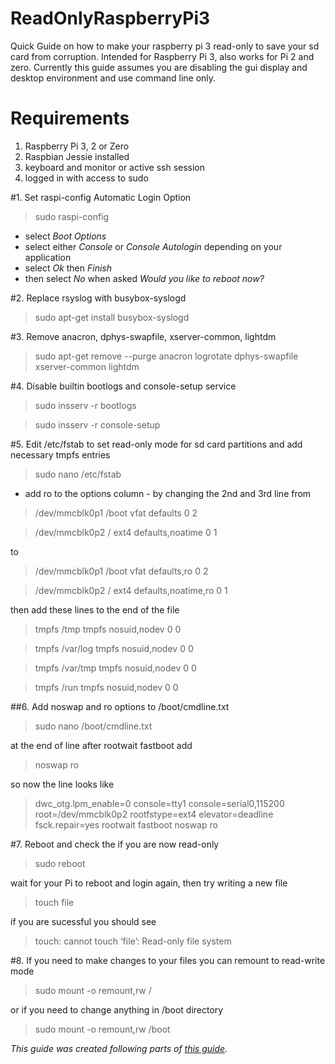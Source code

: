 # ReadOnlyRaspberryPi3
Quick Guide on how to make your raspberry pi 3 read-only to save your sd card from corruption.  Intended for Raspberry Pi 3, also works for Pi 2 and zero.  Currently this guide assumes you are disabling the gui display and desktop environment and use command line only.

# Requirements
1. Raspberry Pi 3, 2 or Zero
2. Raspbian Jessie installed
3. keyboard and monitor or active ssh session
4. logged in with access to sudo

#1. Set raspi-config Automatic Login Option
> sudo raspi-config

* select *Boot Options* 
* select either *Console* or *Console Autologin* depending on your application
* select *Ok* then *Finish*
* then select *No* when asked *Would you like to reboot now?*

#2. Replace rsyslog with busybox-syslogd
> sudo apt-get install busybox-syslogd

#3. Remove anacron, dphys-swapfile, xserver-common, lightdm
> sudo apt-get remove --purge anacron logrotate dphys-swapfile xserver-common lightdm

#4. Disable builtin bootlogs and console-setup service
> sudo insserv -r bootlogs

> sudo insserv -r console-setup

#5. Edit /etc/fstab to set read-only mode for sd card partitions and add necessary tmpfs entries
> sudo nano /etc/fstab
* add ro to the options column - by changing the 2nd and 3rd line from
> /dev/mmcblk0p1  /boot           vfat    defaults         0       2

>/dev/mmcblk0p2  /               ext4    defaults,noatime  0       1

  to

> /dev/mmcblk0p1  /boot           vfat    defaults,ro          0       2

>/dev/mmcblk0p2  /               ext4    defaults,noatime,ro  0       1

  then add these lines to the end of the file
  
> tmpfs   /tmp            tmpfs   nosuid,nodev    0       0

> tmpfs   /var/log        tmpfs   nosuid,nodev    0       0

> tmpfs   /var/tmp        tmpfs   nosuid,nodev    0       0

> tmpfs   /run            tmpfs   nosuid,nodev    0       0

##6. Add noswap and ro options to /boot/cmdline.txt
> sudo nano /boot/cmdline.txt

  at the end of line after rootwait fastboot add

> noswap ro
  
  so now the line looks like
  
> dwc_otg.lpm_enable=0 console=tty1 console=serial0,115200 root=/dev/mmcblk0p2 rootfstype=ext4 elevator=deadline fsck.repair=yes rootwait fastboot noswap ro

#7. Reboot and check the if you are now read-only
> sudo reboot
  
  wait for your Pi to reboot and login again, then try writing a new file
  
> touch file

  if you are sucessful you should see
> touch: cannot touch ‘file’: Read-only file system

#8. If you need to make changes to your files you can remount to read-write mode
> sudo mount -o remount,rw /

  or if you need to change anything in /boot directory
> sudo mount -o remount,rw /boot


*This guide was created following parts of [this guide](https://hallard.me/raspberry-pi-read-only/).*
